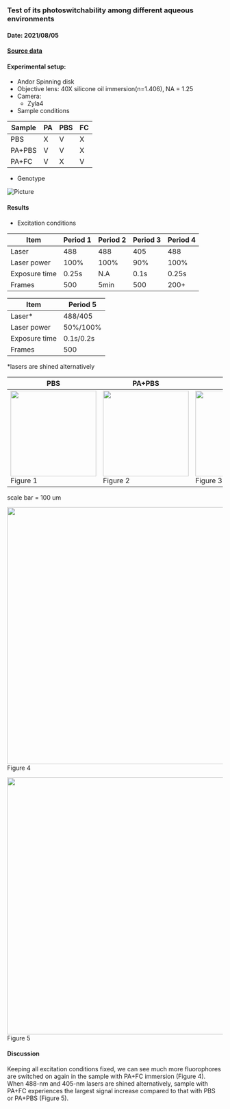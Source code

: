 ### Test of its photoswitchability among different aqueous environments
#### Date: 2021/08/05
#### [Source data](https://drive.google.com/drive/folders/10tY20jet_P9uzQImR_vD4n9jD1AVueYX?usp=sharing)
#### Experimental setup: 
- Andor Spinning disk
- Objective lens: 40X silicone oil immersion(n=1.406), NA = 1.25
- Camera: 
  - Zyla4
- Sample conditions

|Sample|PA|PBS|FC|
|----|----|------|----|
|PBS|X|V|X|
|PA+PBS|V|V|X|
|PA+FC|V|X|V|
- Genotype 

![Picture](https://lh6.googleusercontent.com/TV3AiHvKeGxcnTOA1PpWsJXOZVjeF_6u88QMOocujZ9zYSkz2RKtyOeS46JzhH8U7XJPlzRZmW74Z0WZE4ypVyRP8EqvB2GmzeuW2K8qdV2-ZmWeaOZuJT5tc823rkNFsA=w1280)

#### Results
- Excitation conditions

|Item|Period 1|Period 2|Period 3|Period 4|
|----|----|---|---|----|
|Laser|488|488|405|488|
|Laser power|100%|100%|90%|100%|
|Exposure time|0.25s|N.A|0.1s|0.25s|
|Frames|500|5min|500|200+|

|Item|Period 5|
|----|-------|
|Laser*|488/405|
|Laser power|50%/100%|
|Exposure time|0.1s/0.2s|
|Frames|500|

\*lasers are shined alternatively

|PBS|PA+PBS|PA+FC|
|---|---|---|
|<img src="https://lh5.googleusercontent.com/IaS-lg4LyFxsRjujq0NE-NUuDv6osRNrC_QgI9WJ0s7gmbRQxsm1sqbN_kbZdvFRfqnMqHnBUN3DiFNcUiYGHU0=w1280" width="200"> Figure 1|<img src="https://lh3.googleusercontent.com/cwiONR6LOVmGHaAQwbOvJ1u4YLFj1S6b3ADudBO9pE02EtlaV3xgLAXrDxjKlK36rVOBK4uecH6agaCGZVsLUp0=w1280" width="200"> Figure 2|<img src="https://lh6.googleusercontent.com/WxLthcY-NMsjFPxwNNJ0eeTyzd7JmTRIHWwt0QP3XsiAgNz0bh0LF2JKkKcLG2GDGe3H4YGQi-tswPnaVI1TQxw=w1280" width="200"> Figure 3|

scale bar = 100 um

<img src="https://lh3.googleusercontent.com/aZkt7XWKLu4vAc2se5ZkzYimg9MKnpFMzkV3coPBTXttgh2EhKCuu8djoo0WcmSSjEeAgI39-A-eaMWOcoZMVjY8x4aBAdq0iLF_0-mvgjDXAgdCAFnFVY0oYlttzGE2JA=w1280" width="600"> Figure 4

<img src="https://lh5.googleusercontent.com/XboX2pMGkA5F0Jsw78ZNszlT6jchD1wYgU59GW2Rw292Ek4QVrOXcBgx2B3VR40ZFFXqWJjGNig1FfO3jD5xfZj6FQ9ARPeCC6gC95yaAP1WXs10ae2BgxPTJwKGVyyFGw=w1280" width="600"> Figure 5

#### Discussion
Keeping all excitation conditions fixed, we can see much more fluorophores are switched on again in the sample with PA+FC immersion (Figure 4). 
When 488-nm and 405-nm lasers are shined alternatively, sample with PA+FC experiences the largest signal increase compared to that with PBS or PA+PBS (Figure 5). 
